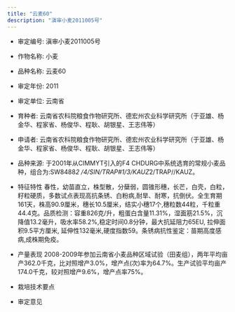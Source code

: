 ```yaml
---
title: "云麦60"
description: "滇审小麦2011005号"
---
```

* 审定编号:  滇审小麦2011005号

*  作物名称:  小麦

*  品种名称:  云麦60

*  审定年份:  2011

*  审定单位:  云南省

* 育种者:  云南省农科院粮食作物研究所、德宏州农业科学研究所（于亚雄、杨金华、程家省、杨俊华、程耿、胡银星、王志伟等）

*  申请者:  云南省农科院粮食作物研究所、德宏州农业科学研究所（于亚雄、杨金华、程家省、杨俊华、程耿、胡银星、王志伟等）

*  品种来源:  于2001年从CIMMYT引入的F4 CHDURG中系统选育的常规小麦品种，组合为:SW8488*2 /4/SIN/TRAP#1/3/KAUZ*2/TRAP//KAUZ。

*  特征特性
春性，幼苗直立，株型散，分蘖弱，圆锥形穗，长芒，白壳，白粒，籽粒硬质，多数试点表现高抗条锈、白粉病,耐旱、耐寒，抗倒伏。全生育期161天，株高90.9厘米，穗长10.5厘米，结实小穗17个,穗粒数44粒，千粒重44.4克。品质检测：容重826克/升，粗蛋白含量11.31%，湿面筋21.5%，沉降值13.2毫升，吸水率58.2%,稳定时间0.8分钟，最大抗延阻力65EU, 拉伸面积9.5平方厘米, 延伸性132毫米,硬度指数59。条锈病抗性鉴定：苗期高度感病,成株期免疫。

*  产量表现
2008-2009年参加云南省小麦品种区域试验（田麦组），两年平均亩产362.0千克，比对照增产3.0%，增产点(次)率为64.7%。生产试验平均亩产174.0千克，较对照增产9.6%，增产点率75%。

*  栽培技术要点


*  审定意见

